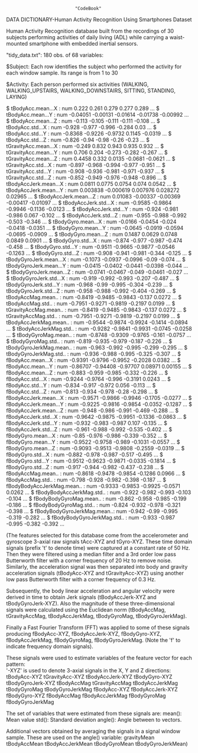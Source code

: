                               "CodeBook"
 DATA DICTIONARY-Human Activity Recognition Using Smartphones Dataset
 
Human Activity Recognition database built from the recordings of 30 subjects
performing activities of daily living (ADL) while carrying a waist-mounted
smartphone with embedded inertial sensors.

"tidy_data.txt":        180 obs. of  68 variables:

 $Subject: Each row identifies the subject who performed the activity for each window sample. Its range is from 1 to 30 

 $Activity: Each person performed six activities (WALKING, WALKING_UPSTAIRS,
WALKING_DOWNSTAIRS, SITTING, STANDING, LAYING)

 $ tBodyAcc.mean...X          : num  0.222 0.261 0.279 0.277 0.289 ...
 $ tBodyAcc.mean...Y          : num  -0.04051 -0.00131 -0.01614 -0.01738 -0.00992 ...
 $ tBodyAcc.mean...Z          : num  -0.113 -0.105 -0.111 -0.111 -0.108 ...
 $ tBodyAcc.std...X           : num  -0.928 -0.977 -0.996 -0.284 0.03 ...
 $ tBodyAcc.std...Y           : num  -0.8368 -0.9226 -0.9732 0.1145 -0.0319 ...
 $ tBodyAcc.std...Z           : num  -0.826 -0.94 -0.98 -0.26 -0.23 ...
 $ tGravityAcc.mean...X       : num  -0.249 0.832 0.943 0.935 0.932 ...
 $ tGravityAcc.mean...Y       : num  0.706 0.204 -0.273 -0.282 -0.267 ...
 $ tGravityAcc.mean...Z       : num  0.4458 0.332 0.0135 -0.0681 -0.0621 ...
 $ tGravityAcc.std...X        : num  -0.897 -0.968 -0.994 -0.977 -0.951 ...
 $ tGravityAcc.std...Y        : num  -0.908 -0.936 -0.981 -0.971 -0.937 ...
 $ tGravityAcc.std...Z        : num  -0.852 -0.949 -0.976 -0.948 -0.896 ...
 $ tBodyAccJerk.mean...X      : num  0.0811 0.0775 0.0754 0.074 0.0542 ...
 $ tBodyAccJerk.mean...Y      : num  0.003838 -0.000619 0.007976 0.028272 0.02965 ...
 $ tBodyAccJerk.mean...Z      : num  0.01083 -0.00337 -0.00369 -0.00417 -0.01097 ...
 $ tBodyAccJerk.std...X       : num  -0.9585 -0.9864 -0.9946 -0.1136 -0.0123 ...
 $ tBodyAccJerk.std...Y       : num  -0.924 -0.981 -0.986 0.067 -0.102 ...
 $ tBodyAccJerk.std...Z       : num  -0.955 -0.988 -0.992 -0.503 -0.346 ...
 $ tBodyGyro.mean...X         : num  -0.0166 -0.0454 -0.024 -0.0418 -0.0351 ...
 $ tBodyGyro.mean...Y         : num  -0.0645 -0.0919 -0.0594 -0.0695 -0.0909 ...
 $ tBodyGyro.mean...Z         : num  0.1487 0.0629 0.0748 0.0849 0.0901 ...
 $ tBodyGyro.std...X          : num  -0.874 -0.977 -0.987 -0.474 -0.458 ...
 $ tBodyGyro.std...Y          : num  -0.9511 -0.9665 -0.9877 -0.0546 -0.1263 ...
 $ tBodyGyro.std...Z          : num  -0.908 -0.941 -0.981 -0.344 -0.125 ...
 $ tBodyGyroJerk.mean...X     : num  -0.1073 -0.0937 -0.0996 -0.09 -0.074 ...
 $ tBodyGyroJerk.mean...Y     : num  -0.0415 -0.0402 -0.0441 -0.0398 -0.044 ...
 $ tBodyGyroJerk.mean...Z     : num  -0.0741 -0.0467 -0.049 -0.0461 -0.027 ...
 $ tBodyGyroJerk.std...X      : num  -0.919 -0.992 -0.993 -0.207 -0.487 ...
 $ tBodyGyroJerk.std...Y      : num  -0.968 -0.99 -0.995 -0.304 -0.239 ...
 $ tBodyGyroJerk.std...Z      : num  -0.958 -0.988 -0.992 -0.404 -0.269 ...
 $ tBodyAccMag.mean..         : num  -0.8419 -0.9485 -0.9843 -0.137 0.0272 ...
 $ tBodyAccMag.std..          : num  -0.7951 -0.9271 -0.9819 -0.2197 0.0199 ...
 $ tGravityAccMag.mean..      : num  -0.8419 -0.9485 -0.9843 -0.137 0.0272 ...
 $ tGravityAccMag.std..       : num  -0.7951 -0.9271 -0.9819 -0.2197 0.0199 ...
 $ tBodyAccJerkMag.mean..     : num  -0.9544 -0.9874 -0.9924 -0.1414 -0.0894 ...
 $ tBodyAccJerkMag.std..      : num  -0.9282 -0.9841 -0.9931 -0.0745 -0.0258 ...
 $ tBodyGyroMag.mean..        : num  -0.8748 -0.9309 -0.9765 -0.161 -0.0757 ...
 $ tBodyGyroMag.std..         : num  -0.819 -0.935 -0.979 -0.187 -0.226 ...
 $ tBodyGyroJerkMag.mean..    : num  -0.963 -0.992 -0.995 -0.299 -0.295 ...
 $ tBodyGyroJerkMag.std..     : num  -0.936 -0.988 -0.995 -0.325 -0.307 ...
 $ fBodyAcc.mean...X          : num  -0.9391 -0.9796 -0.9952 -0.2028 0.0382 ...
 $ fBodyAcc.mean...Y          : num  -0.86707 -0.94408 -0.97707 0.08971 0.00155 ...
 $ fBodyAcc.mean...Z          : num  -0.883 -0.959 -0.985 -0.332 -0.226 ...
 $ fBodyAcc.std...X           : num  -0.9244 -0.9764 -0.996 -0.3191 0.0243 ...
 $ fBodyAcc.std...Y           : num  -0.834 -0.917 -0.972 0.056 -0.113 ...
 $ fBodyAcc.std...Z           : num  -0.813 -0.934 -0.978 -0.28 -0.298 ...
 $ fBodyAccJerk.mean...X      : num  -0.9571 -0.9866 -0.9946 -0.1705 -0.0277 ...
 $ fBodyAccJerk.mean...Y      : num  -0.9225 -0.9816 -0.9854 -0.0352 -0.1287 ...
 $ fBodyAccJerk.mean...Z      : num  -0.948 -0.986 -0.991 -0.469 -0.288 ...
 $ fBodyAccJerk.std...X       : num  -0.9642 -0.9875 -0.9951 -0.1336 -0.0863 ...
 $ fBodyAccJerk.std...Y       : num  -0.932 -0.983 -0.987 0.107 -0.135 ...
 $ fBodyAccJerk.std...Z       : num  -0.961 -0.988 -0.992 -0.535 -0.402 ...
 $ fBodyGyro.mean...X         : num  -0.85 -0.976 -0.986 -0.339 -0.352 ...
 $ fBodyGyro.mean...Y         : num  -0.9522 -0.9758 -0.989 -0.1031 -0.0557 ...
 $ fBodyGyro.mean...Z         : num  -0.9093 -0.9513 -0.9808 -0.2559 -0.0319 ...
 $ fBodyGyro.std...X          : num  -0.882 -0.978 -0.987 -0.517 -0.495 ...
 $ fBodyGyro.std...Y          : num  -0.9512 -0.9623 -0.9871 -0.0335 -0.1814 ...
 $ fBodyGyro.std...Z          : num  -0.917 -0.944 -0.982 -0.437 -0.238 ...
 $ fBodyAccMag.mean..         : num  -0.8618 -0.9478 -0.9854 -0.1286 0.0966 ...
 $ fBodyAccMag.std..          : num  -0.798 -0.928 -0.982 -0.398 -0.187 ...
 $ fBodyBodyAccJerkMag.mean.. : num  -0.9333 -0.9853 -0.9925 -0.0571 0.0262 ...
 $ fBodyBodyAccJerkMag.std..  : num  -0.922 -0.982 -0.993 -0.103 -0.104 ...
 $ fBodyBodyGyroMag.mean..    : num  -0.862 -0.958 -0.985 -0.199 -0.186 ...
 $ fBodyBodyGyroMag.std..     : num  -0.824 -0.932 -0.978 -0.321 -0.398 ...
 $ fBodyBodyGyroJerkMag.mean..: num  -0.942 -0.99 -0.995 -0.319 -0.282 ...
 $ fBodyBodyGyroJerkMag.std.. : num  -0.933 -0.987 -0.995 -0.382 -0.392 ...

(The features selected for this database come from the accelerometer and gyroscope 3-axial raw signals tAcc-XYZ and tGyro-XYZ. These time domain signals (prefix 't' to denote time) were captured at a constant rate of 50 Hz. Then they were filtered using a median filter and a 3rd order low pass Butterworth filter with a corner frequency of 20 Hz to remove noise. Similarly, the acceleration signal was then separated into body and gravity acceleration signals (tBodyAcc-XYZ and tGravityAcc-XYZ) using another low pass Butterworth filter with a corner frequency of 0.3 Hz. 

Subsequently, the body linear acceleration and angular velocity were derived in time to obtain Jerk signals (tBodyAccJerk-XYZ and tBodyGyroJerk-XYZ). Also the magnitude of these three-dimensional signals were calculated using the Euclidean norm (tBodyAccMag, tGravityAccMag, tBodyAccJerkMag, tBodyGyroMag, tBodyGyroJerkMag). 

Finally a Fast Fourier Transform (FFT) was applied to some of these signals producing fBodyAcc-XYZ, fBodyAccJerk-XYZ, fBodyGyro-XYZ, fBodyAccJerkMag, fBodyGyroMag, fBodyGyroJerkMag. (Note the 'f' to indicate frequency domain signals). 

These signals were used to estimate variables of the feature vector for each pattern:  
'-XYZ' is used to denote 3-axial signals in the X, Y and Z directions:
tBodyAcc-XYZ
tGravityAcc-XYZ
tBodyAccJerk-XYZ
tBodyGyro-XYZ
tBodyGyroJerk-XYZ
tBodyAccMag
tGravityAccMag
tBodyAccJerkMag
tBodyGyroMag
tBodyGyroJerkMag
fBodyAcc-XYZ
fBodyAccJerk-XYZ
fBodyGyro-XYZ
fBodyAccMag
fBodyAccJerkMag
fBodyGyroMag
fBodyGyroJerkMag

The set of variables that were estimated from these signals are: 
mean(): Mean value
std(): Standard deviation
angle(): Angle between to vectors.

Additional vectors obtained by averaging the signals in a signal window sample. These are used on the angle() variable:
gravityMean
tBodyAccMean
tBodyAccJerkMean
tBodyGyroMean
tBodyGyroJerkMean)
